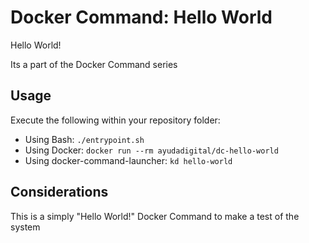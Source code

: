# Docker Command: Hello World

Hello World!

Its a part of the Docker Command series

## Usage

Execute the following within your repository folder:

- Using Bash: `./entrypoint.sh`
- Using Docker: `docker run --rm ayudadigital/dc-hello-world`
- Using docker-command-launcher: `kd hello-world`

## Considerations

This is a simply "Hello World!" Docker Command to make a test of the system